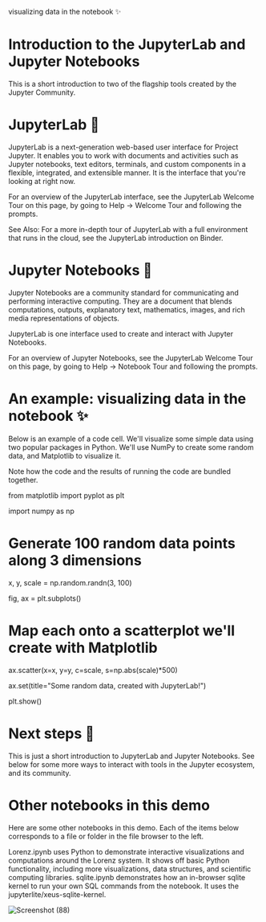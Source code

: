  visualizing data in the notebook ✨  
 
 # Introduction to the JupyterLab and Jupyter Notebooks
This is a short introduction to two of the flagship tools created by the Jupyter Community.

# JupyterLab 🧪
JupyterLab is a next-generation web-based user interface for Project Jupyter. 
It enables you to work with documents and activities such as Jupyter notebooks, text editors, terminals, and custom components in a flexible, integrated, and extensible manner. It is the interface that you're looking at right now.

For an overview of the JupyterLab interface, see the JupyterLab Welcome Tour on this page, by going to Help -> Welcome Tour and following the prompts.

See Also: For a more in-depth tour of JupyterLab with a full environment that runs in the cloud, see the JupyterLab introduction on Binder.

# Jupyter Notebooks 📓
Jupyter Notebooks are a community standard for communicating and performing interactive computing. They are a document that blends computations, outputs, explanatory text, mathematics, images, and rich media representations of objects.

JupyterLab is one interface used to create and interact with Jupyter Notebooks.

For an overview of Jupyter Notebooks, see the JupyterLab Welcome Tour on this page, by going to Help -> Notebook Tour and following the prompts.

# An example: visualizing data in the notebook ✨
Below is an example of a code cell. We'll visualize some simple data using two popular packages in Python. We'll use NumPy to create some random data, and Matplotlib to visualize it.

Note how the code and the results of running the code are bundled together.

from matplotlib import pyplot as plt

import numpy as np

# Generate 100 random data points along 3 dimensions
x, y, scale = np.random.randn(3, 100)

fig, ax = plt.subplots()

# Map each onto a scatterplot we'll create with Matplotlib
ax.scatter(x=x, y=y, c=scale, s=np.abs(scale)*500)

ax.set(title="Some random data, created with JupyterLab!")

plt.show()
 
 
# Next steps 🏃
This is just a short introduction to JupyterLab and Jupyter Notebooks. See below for some more ways to interact with tools in the Jupyter ecosystem, and its community.

# Other notebooks in this demo
Here are some other notebooks in this demo. Each of the items below corresponds to a file or folder in the file browser to the left.

Lorenz.ipynb uses Python to demonstrate interactive visualizations and computations around the Lorenz system. It shows off basic Python functionality, including more visualizations, data structures, and scientific computing libraries.
sqlite.ipynb demonstrates how an in-browser sqlite kernel to run your own SQL commands from the notebook. It uses the jupyterlite/xeus-sqlite-kernel.

![Screenshot (88)](https://user-images.githubusercontent.com/93249038/215325295-7d7f5b52-b8a6-44b2-993f-3580d7822c9c.png)
